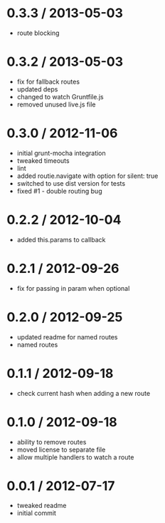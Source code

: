 0.3.3 / 2013-05-03
==================

  * route blocking

0.3.2 / 2013-05-03
==================

  * fix for fallback routes
  * updated deps
  * changed to watch Gruntfile.js
  * removed unused live.js file

0.3.0 / 2012-11-06
==================

  * initial grunt-mocha integration
  * tweaked timeouts
  * lint
  * added routie.navigate with option for silent: true
  * switched to use dist version for tests
  * fixed #1 - double routing bug

0.2.2 / 2012-10-04
==================

  * added this.params to callback

0.2.1 / 2012-09-26
==================

  * fix for passing in param when optional

0.2.0 / 2012-09-25
==================

  * updated readme for named routes
  * named routes

0.1.1 / 2012-09-18
==================

  * check current hash when adding a new route

0.1.0 / 2012-09-18
==================

  * ability to remove routes
  * moved license to separate file
  * allow multiple handlers to watch a route

0.0.1 / 2012-07-17
==================

  * tweaked readme
  * initial commit
